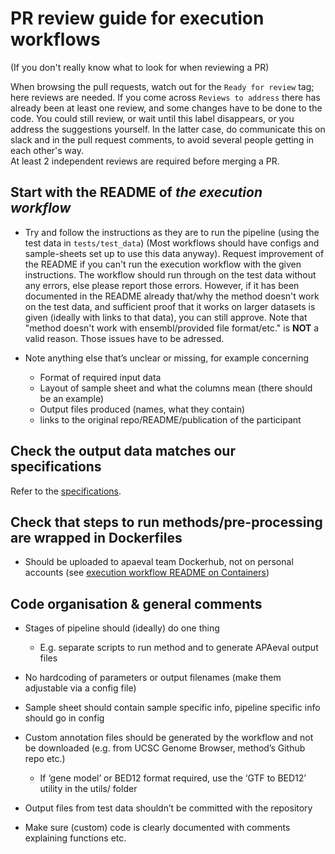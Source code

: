 # PR review guide for execution workflows
(If you don't really know what to look for when reviewing a PR)

When browsing the pull requests, watch out for the `Ready for review` tag; here reviews are needed. If you come across `Reviews to address` there has already been at least one review, and some changes have to be done to the code. You could still review, or wait until this label disappears, or you address the suggestions yourself. In the latter case, do communicate this on slack and in the pull request comments, to avoid several people getting in each other's way.    
At least 2 independent reviews are required before merging a PR.


## Start with the README of *the execution workflow*

- Try and follow the instructions as they are to run the pipeline (using the test data in `tests/test_data`)
(Most workflows should have configs and sample-sheets set up to use this data anyway). Request improvement of the README if you can't run the execution workflow with the given instructions. The workflow should run through on the test data without any errors, else please report those errors. However, if it has been documented in the README already that/why the method doesn't work on the test data, and sufficient proof that it works on larger datasets is given (ideally with links to that data), you can still approve. Note that "method doesn't work with ensembl/provided file format/etc." is **NOT** a valid reason. Those issues have to be adressed.

- Note anything else that’s unclear or missing, for example concerning
    - Format of required input data
    - Layout of sample sheet and what the columns mean (there should be an example)
    - Output files produced (names, what they contain)
    - links to the original repo/README/publication of the participant

## Check the output data matches our specifications

Refer to the [specifications][out-specs].


## Check that steps to run methods/pre-processing are wrapped in Dockerfiles

- Should be uploaded to apaeval team Dockerhub, not on personal accounts 
(see [execution workflow README on Containers][ewf-readme-container])


## Code organisation & general comments
- Stages of pipeline should (ideally) do one thing
    - E.g. separate scripts to run method and to generate APAeval output files

- No hardcoding of parameters or output filenames (make them adjustable via a config file)

- Sample sheet should contain sample specific info, pipeline specific info should go in config

- Custom annotation files should be generated by the workflow and not be downloaded (e.g. from UCSC Genome Browser, method’s Github repo etc.)
    - If ‘gene model’ or BED12 format required, use the ‘GTF to BED12’ utility in the utils/ folder

- Output files from test data shouldn’t be committed with the repository

- Make sure (custom) code is clearly documented with comments explaining functions etc.


[//]: # (References)

[out-specs]: ./execution_output_specification.md
[ewf-readme-container]: ./README#containers